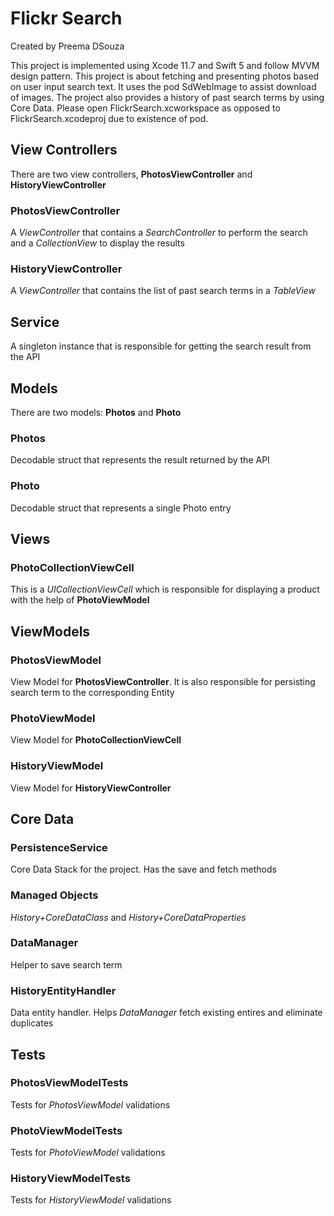 # Flickr Search
Created by Preema DSouza

This project is implemented using Xcode 11.7 and Swift 5 and follow MVVM design pattern.
This project is about fetching and presenting photos based on user input search text. It uses the pod SdWebImage to assist download of images. The project also provides a history of past search terms by using Core Data.
Please open FlickrSearch.xcworkspace as opposed to FlickrSearch.xcodeproj due to existence of pod.

## View Controllers
There are two view controllers, **PhotosViewController** and **HistoryViewController**

### PhotosViewController
A _ViewController_ that contains a _SearchController_ to perform the search  and a _CollectionView_ to display the results

### HistoryViewController
A _ViewController_ that contains the list of past search terms in a _TableView_

## Service
A singleton instance that is responsible for getting the search result from the API

## Models
There are two models: **Photos** and **Photo**

### Photos
Decodable struct that represents the result returned by the API

### Photo
Decodable struct that represents a single Photo  entry

## Views

### PhotoCollectionViewCell
This is a _UICollectionViewCell_ which is responsible for displaying a product with the help of  **PhotoViewModel**

## ViewModels

### PhotosViewModel
View Model for **PhotosViewController**. It is also responsible for persisting search term to the corresponding Entity

### PhotoViewModel
View Model for **PhotoCollectionViewCell**

### HistoryViewModel
View Model for **HistoryViewController**

## Core Data

### PersistenceService 
Core Data Stack for the project. Has the save and fetch methods

### Managed Objects
_History+CoreDataClass_ and _History+CoreDataProperties_

### DataManager
Helper to save search term

### HistoryEntityHandler
Data entity handler. Helps _DataManager_  fetch existing entires and eliminate duplicates 

## Tests

### PhotosViewModelTests
Tests for _PhotosViewModel_ validations

### PhotoViewModelTests
Tests for _PhotoViewModel_ validations

### HistoryViewModelTests
Tests for _HistoryViewModel_ validations


